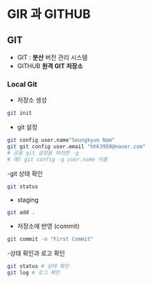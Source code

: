 # GIR 과 GITHUB
## GIT
- GIT : **분산** 버전 관리 시스템
- GITHUB **원격 GIT 저장소**

### Local Git
- 저장소 생성
``` bash
git init
```

- git 설정
```bash
git config user.name"Seungkyun Nam"
git git config user.email "hhk3950@naver.com"
# 공용 git 설정을 하려면 -g
# 예) git config -g user.name 이름
```

-git 상태 확인
```bash
git status
```
- staging
```bash
git add .
```

- 저장소에 반영 (commit)
```bash
git commit -m "First Commit"
```

-상태 확인과 로고 확인
```bash
git status # 상태 확인
git log # 로그 확인